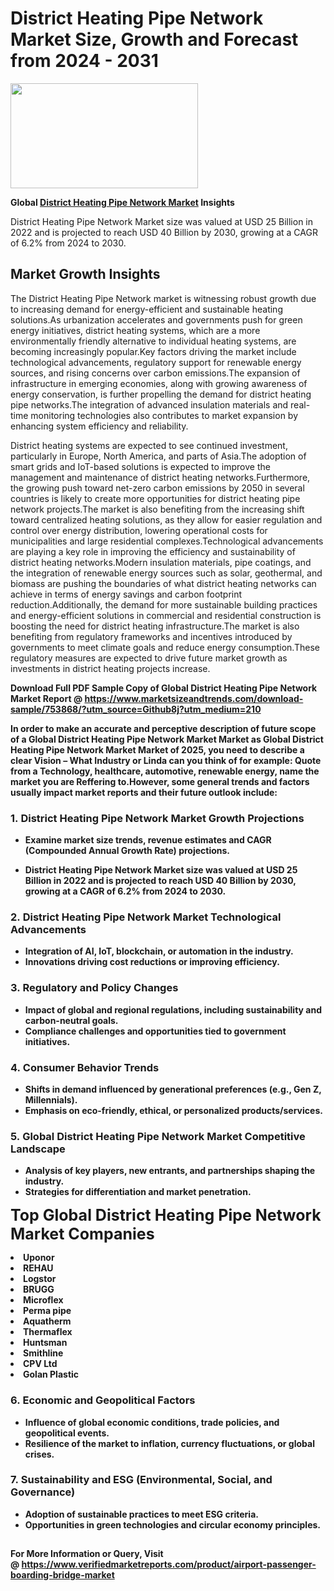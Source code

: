 <H1>District Heating Pipe Network Market Size, Growth and Forecast from 2024 - 2031</H1><img class="aligncenter size-medium wp-image-584254" src="https://thirdeyenews.in/wp-content/uploads/2024/09/Global-Market-Research-300x168.jpeg" alt="" width="300" height="168" /><p><strong>Global&nbsp;<a href="https://www.marketsizeandtrends.com/download-sample/753868/?utm_source=Github8j?utm_medium=210">District Heating Pipe Network Market</a> Insights</strong></p><p>District Heating Pipe Network Market size was valued at USD 25 Billion in 2022 and is projected to reach USD 40 Billion by 2030, growing at a CAGR of 6.2% from 2024 to 2030.</p><p><h2>Market Growth Insights</h2> <p>The District Heating Pipe Network market is witnessing robust growth due to increasing demand for energy-efficient and sustainable heating solutions.As urbanization accelerates and governments push for green energy initiatives, district heating systems, which are a more environmentally friendly alternative to individual heating systems, are becoming increasingly popular.Key factors driving the market include technological advancements, regulatory support for renewable energy sources, and rising concerns over carbon emissions.The expansion of infrastructure in emerging economies, along with growing awareness of energy conservation, is further propelling the demand for district heating pipe networks.The integration of advanced insulation materials and real-time monitoring technologies also contributes to market expansion by enhancing system efficiency and reliability.<strong></strong> <p>District heating systems are expected to see continued investment, particularly in Europe, North America, and parts of Asia.The adoption of smart grids and IoT-based solutions is expected to improve the management and maintenance of district heating networks.Furthermore, the growing push toward net-zero carbon emissions by 2050 in several countries is likely to create more opportunities for district heating pipe network projects.The market is also benefiting from the increasing shift toward centralized heating solutions, as they allow for easier regulation and control over energy distribution, lowering operational costs for municipalities and large residential complexes.Technological advancements are playing a key role in improving the efficiency and sustainability of district heating networks.Modern insulation materials, pipe coatings, and the integration of renewable energy sources such as solar, geothermal, and biomass are pushing the boundaries of what district heating networks can achieve in terms of energy savings and carbon footprint reduction.Additionally, the demand for more sustainable building practices and energy-efficient solutions in commercial and residential construction is boosting the need for district heating infrastructure.The market is also benefiting from regulatory frameworks and incentives introduced by governments to meet climate goals and reduce energy consumption.These regulatory measures are expected to drive future market growth as investments in district heating projects increase.<strong></p><p><span class=""><strong>Download Full PDF Sample Copy of Global District Heating Pipe Network Market Report</strong> @ <a href="https://www.marketsizeandtrends.com/download-sample/753868/?utm_source=Github8j?utm_medium=210" target="_blank">https://www.marketsizeandtrends.com/download-sample/753868/?utm_source=Github8j?utm_medium=210</a></span></p><p>In order to make an accurate and perceptive description of future scope of a Global&nbsp;District Heating Pipe Network Market Market as Global&nbsp;District Heating Pipe Network Market Market of 2025, you need to describe a clear Vision &ndash; What Industry or Linda can you think of for example: Quote from a Technology, healthcare, automotive, renewable energy, name the market you are Reffering to.However, some general trends and factors usually impact market reports and their future outlook include:</p><h3>1.&nbsp;<strong>District Heating Pipe Network Market Growth Projections</strong></h3><ul><li>Examine market size trends, revenue estimates and CAGR (Compounded Annual Growth Rate) projections.</li><li><p>District Heating Pipe Network Market size was valued at USD 25 Billion in 2022 and is projected to reach USD 40 Billion by 2030, growing at a CAGR of 6.2% from 2024 to 2030.</p></li></ul><h3>2.&nbsp;<strong>District Heating Pipe Network Market Technological Advancements</strong></h3><ul><li>Integration of AI, IoT, blockchain, or automation in the industry.</li><li>Innovations driving cost reductions or improving efficiency.</li></ul><h3>3.&nbsp;<strong>Regulatory and Policy Changes</strong></h3><ul><li>Impact of global and regional regulations, including sustainability and carbon-neutral goals.</li><li>Compliance challenges and opportunities tied to government initiatives.</li></ul><h3>4.&nbsp;<strong>Consumer Behavior Trends</strong></h3><ul><li>Shifts in demand influenced by generational preferences (e.g., Gen Z, Millennials).</li><li>Emphasis on eco-friendly, ethical, or personalized products/services.</li></ul><h3>5.&nbsp;<strong>Global District Heating Pipe Network Market Competitive Landscape</strong></h3><ul><li>Analysis of key players, new entrants, and partnerships shaping the industry.</li><li>Strategies for differentiation and market penetration.</li></ul><p data-pm-slice="1 1 []"><span style="color: inherit; font-family: inherit; font-size: 25px;">Top Global District Heating Pipe Network Market Companies</span></p><div class="" data-test-id=""><p><li>Uponor</li><li> REHAU</li><li> Logstor</li><li> BRUGG</li><li> Microflex</li><li> Perma pipe</li><li> Aquatherm</li><li> Thermaflex</li><li> Huntsman</li><li> Smithline</li><li> CPV Ltd</li><li> Golan Plastic</li></p></div><h3>6.&nbsp;<strong>Economic and Geopolitical Factors</strong></h3><ul><li>Influence of global economic conditions, trade policies, and geopolitical events.</li><li>Resilience of the market to inflation, currency fluctuations, or global crises.</li></ul><h3>7.&nbsp;<strong>Sustainability and ESG (Environmental, Social, and Governance)</strong></h3><ul><li>Adoption of sustainable practices to meet ESG criteria.</li><li>Opportunities in green technologies and circular economy principles.</li></ul><h2><strong style="font-size: 14px;">For More Information or Query, Visit @&nbsp;</strong><a style="background-color: #ffffff; font-size: 14px;" href="https://www.marketsizeandtrends.com/report/district-heating-pipe-network-market/" target="_blank">https://www.verifiedmarketreports.com/product/airport-passenger-boarding-bridge-market</a></h2>